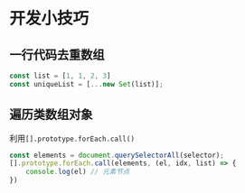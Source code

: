 # 开发小技巧

## 一行代码去重数组
```js
const list = [1, 1, 2, 3]
const uniqueList = [...new Set(list)];
```

## 遍历类数组对象
利用`[].prototype.forEach.call()`
```js
const elements = document.querySelectorAll(selector);
[].prototype.forEach.call(elements, (el, idx, list) => {
    console.log(el) // 元素节点
})
```
